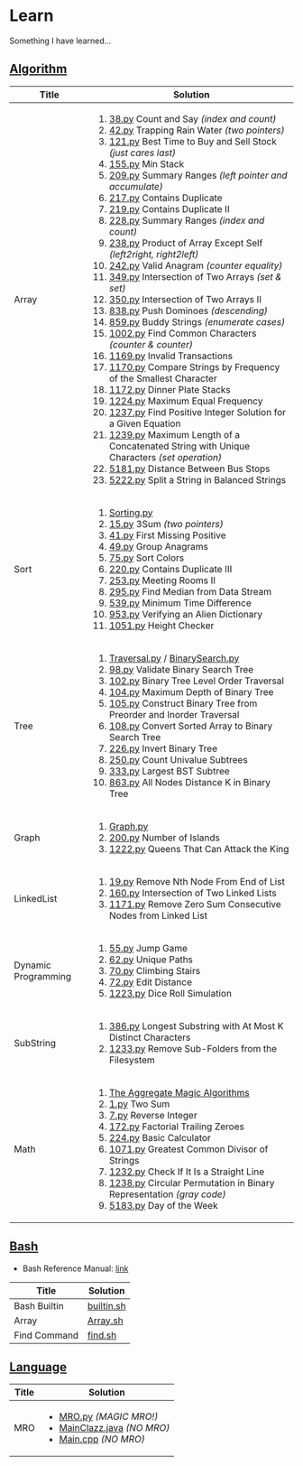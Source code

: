 # Learn
Something I have learned...

## [Algorithm](./algorithm/)
| Title | Solution |
| ----- | -------- |
| Array  | <ol><li>[38.py](./algorithm/Array/38.py) Count and Say _(index and count)_</li><li>[42.py](./algorithm/Array/42.py) Trapping Rain Water _(two pointers)_</li><li>[121.py](./algorithm/Array/121.py) Best Time to Buy and Sell Stock _(just cares last)_</li><li>[155.py](./algorithm/Array/155.py) Min Stack</li><li>[209.py](./algorithm/Array/209.py) Summary Ranges _(left pointer and accumulate)_</li><li>[217.py](./algorithm/Array/217.py) Contains Duplicate</li><li>[219.py](./algorithm/Array/219.py) Contains Duplicate II</li><li>[228.py](./algorithm/Array/228.py) Summary Ranges _(index and count)_</li><li>[238.py](./algorithm/Array/238.py) Product of Array Except Self _(left2right, right2left)_</li><li>[242.py](./algorithm/Array/242.py) Valid Anagram _(counter equality)_</li><li>[349.py](./algorithm/Array/349.py) Intersection of Two Arrays _(set & set)_</li><li>[350.py](./algorithm/Array/350.py) Intersection of Two Arrays II</li><li>[838.py](./algorithm/Array/838.py) Push Dominoes _(descending)_</li><li>[859.py](./algorithm/Array/859.py) Buddy Strings _(enumerate cases)_</li><li>[1002.py](./algorithm/Array/1002.py) Find Common Characters _(counter & counter)_</li><li>[1169.py](./algorithm/Array/1169.py) Invalid Transactions</li><li>[1170.py](./algorithm/Array/1170.py) Compare Strings by Frequency of the Smallest Character</li><li>[1172.py](./algorithm/Array/1172.py) Dinner Plate Stacks</li><li>[1224.py](./algorithm/Array/1224.py) Maximum Equal Frequency</li><li>[1237.py](./algorithm/Array/1237.py) Find Positive Integer Solution for a Given Equation</li><li>[1239.py](./algorithm/Array/1239.py) Maximum Length of a Concatenated String with Unique Characters _(set operation)_</li><li>[5181.py](./algorithm/Array/5181.py) Distance Between Bus Stops</li><li>[5222.py](./algorithm/Array/5222.py) Split a String in Balanced Strings</li></ol> |
| Sort  | <ol><li>[Sorting.py](./algorithm/Sort/Sorting.py)</li><li>[15.py](./algorithm/Sort/15.py) 3Sum _(two pointers)_</li><li>[41.py](./algorithm/Sort/41.py) First Missing Positive</li><li>[49.py](./algorithm/Sort/49.py) Group Anagrams</li><li>[75.py](./algorithm/Sort/75.py) Sort Colors</li><li>[220.py](./algorithm/Sort/220.py) Contains Duplicate III</li><li>[253.py](./algorithm/Sort/253.py) Meeting Rooms II</li><li>[295.py](./algorithm/Sort/295.py) Find Median from Data Stream</li><li>[539.py](./algorithm/Sort/539.py) Minimum Time Difference</li><li>[953.py](./algorithm/Sort/953.py) Verifying an Alien Dictionary</li><li>[1051.py](./algorithm/Sort/1051.py) Height Checker</li></ol> |
| Tree  | <ol><li>[Traversal.py](./algorithm/Tree/Traversal.py) / [BinarySearch.py](./algorithm/Tree/BinarySearch.py)</li><li>[98.py](./algorithm/Tree/98.py) Validate Binary Search Tree</li><li>[102.py](./algorithm/Tree/102.py) Binary Tree Level Order Traversal</li><li>[104.py](./algorithm/Tree/104.py) Maximum Depth of Binary Tree</li><li>[105.py](./algorithm/Tree/105.py) Construct Binary Tree from Preorder and Inorder Traversal</li><li>[108.py](./algorithm/Tree/108.py) Convert Sorted Array to Binary Search Tree</li><li>[226.py](./algorithm/Tree/226.py) Invert Binary Tree</li><li>[250.py](./algorithm/Tree/250.py) Count Univalue Subtrees</li><li>[333.py](./algorithm/Tree/333.py) Largest BST Subtree</li><li>[863.py](./algorithm/Tree/863.py) All Nodes Distance K in Binary Tree</li></ol> |
| Graph | <ol><li>[Graph.py](./algorithm/Graph/Graph.py)</li><li>[200.py](./algorithm/Graph/200.py) Number of Islands</li><li>[1222.py](./algorithm/Graph/1222.py) Queens That Can Attack the King</li></ol> |
| LinkedList | <ol><li>[19.py](./algorithm/LinkedList/19.py) Remove Nth Node From End of List</li><li>[160.py](./algorithm/LinkedList/160.py) Intersection of Two Linked Lists</li><li>[1171.py](./algorithm/LinkedList/1171.py) Remove Zero Sum Consecutive Nodes from Linked List</li></ol> |
| Dynamic Programming | <ol><li>[55.py](./algorithm/DP/55.py) Jump Game</li><li>[62.py](./algorithm/DP/62.py) Unique Paths</li><li>[70.py](./algorithm/DP/70.py) Climbing Stairs</li><li>[72.py](./algorithm/DP/72.py) Edit Distance</li><li>[1223.py](./algorithm/DP/1223.py) Dice Roll Simulation</li></ol> |
| SubString | <ol><li>[386.py](./algorithm/SubString/386.py) Longest Substring with At Most K Distinct Characters</li><li>[1233.py](./algorithm/SubString/1233.py) Remove Sub-Folders from the Filesystem</li></ol> |
| Math | <ol><li>[The Aggregate Magic Algorithms](http://aggregate.org/MAGIC/)</li><li>[1.py](./algorithm/Math/1.py) Two Sum</li><li>[7.py](./algorithm/Math/7.py) Reverse Integer</li><li>[172.py](./algorithm/Math/172.py) Factorial Trailing Zeroes</li><li>[224.py](./algorithm/Math/224.py) Basic Calculator</li><li>[1071.py](./algorithm/Math/1071.py) Greatest Common Divisor of Strings</li><li>[1232.py](./algorithm/Math/1232.py) Check If It Is a Straight Line</li><li>[1238.py](./algorithm/Math/1238.py) Circular Permutation in Binary Representation _(gray code)_</li><li>[5183.py](./algorithm/Math/5183.py) Day of the Week</li></ol> |

## [Bash](./bash/)
* Bash Reference Manual: [link](https://www.gnu.org/software/bash/manual/bash.html)

| Title      | Solution                      |
| -----      | --------                      | 
|Bash Builtin|[builtin.sh](./bash/builtin.sh)|
|Array       |[Array.sh](./bash/Array.sh)    |
|Find Command|[find.sh](./bash/find.sh)      |

## [Language](./language/)

| Title      | Solution                      |
| -----      | --------                      | 
|MRO|<ul><li>[MRO.py](./language/MRO/MRO.py) _(MAGIC MRO!)_</li><li>[MainClazz.java](./language/MRO/MainClazz.java) _(NO MRO)_</li><li>[Main.cpp](./language/MRO/Main.cpp) _(NO MRO)_</li></ul>|